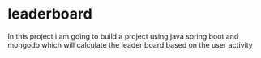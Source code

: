 # leaderboard
In this project i am going to build a project using java spring boot and mongodb which will calculate the leader board based on the user activity 
